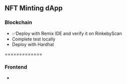 ## **NFT Minting dApp**

### **Blockchain**

-   ✅Deploy with Remix IDE and verify it on RinkebyScan
-   Complete test locally
-   Deploy with Hardhat

=============

### **Frontend**

-

